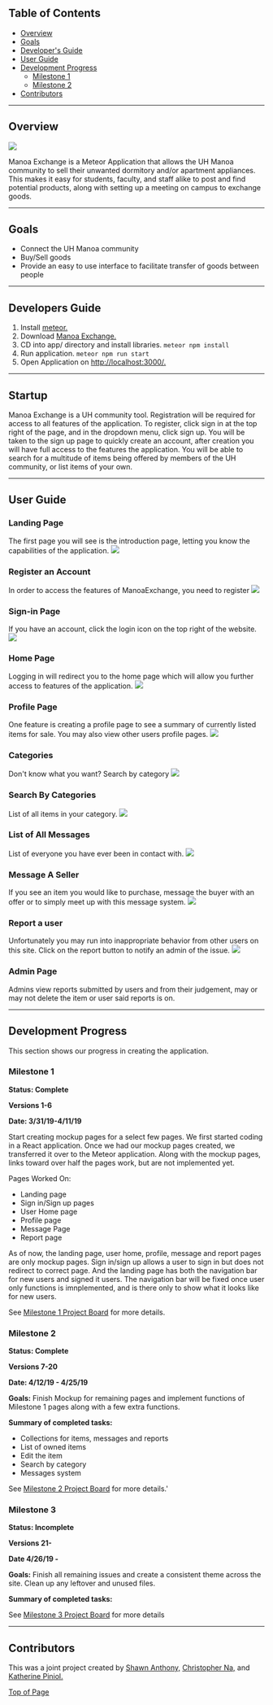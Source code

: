 ## Table of Contents
* [Overview](#overview)
* [Goals](#goals)
* [Developer's Guide](#developers-guide)
* [User Guide](#user-guide)
* [Development Progress](#development-progress)
  * [Milestone 1](#milestone-1)
  * [Milestone 2](#milestone-2)
* [Contributors](#contributors)

---

## Overview
<img src="images/home.PNG">

Manoa Exchange is a Meteor Application that allows the UH Manoa community to sell their unwanted dormitory and/or apartment appliances. This makes it easy for students, faculty, and staff alike to post and find potential products, along with setting up a meeting on campus to exchange goods. 

---

## Goals 

* Connect the UH Manoa community 
* Buy/Sell goods
* Provide an easy to use interface to facilitate transfer of goods between people

---

## Developers Guide 

1. Install [meteor.](https://www.meteor.com/install)
2. Download [Manoa Exchange.](https://github.com/manoaexchange/manoaexchange)
3. CD into app/ directory and install libraries.
`meteor npm install`
4. Run application.
`meteor npm run start`
5. Open Application on [http://localhost:3000/.](http://localhost:3000/)

---

## Startup

Manoa Exchange is a UH community tool.  Registration will be required for access to all features of the application.  To register, click sign in at the top right of the page, and in the dropdown menu, click sign up.  You will be taken to the sign up page to quickly create an account, after creation you will have full access to the features the application.  You will be able to search for a multitude of items being offered by members of the UH community, or list items of your own.

---

## User Guide

### Landing Page
The first page you will see is the introduction page, letting you know the capabilities of the application.
<img src="images/landing.PNG">

### Register an Account 
In order to access the features of ManoaExchange, you need to register
<img src="images/signup.PNG">

### Sign-in Page
If you have an account, click the login icon on the top right of the website.
<img src="images/signin.PNG">

### Home Page
Logging in will redirect you to the home page which will allow you further access to features of the application.
<img src="images/home2.PNG">

### Profile Page
One feature is creating a profile page to see a summary of currently listed items for sale. You may also view other users profile pages.
<img src="images/profile.PNG">

### Categories
Don't know what you want? Search by category
<img src="images/categories.PNG">

### Search By Categories
List of all items in your category.
<img src="images/categoriesList.PNG">

### List of All Messages
List of everyone you have ever been in contact with. 
<img src="images/allMessage.PNG">

### Message A Seller
If you see an item you would like to purchase, message the buyer with an offer or to simply meet up with this message system.
<img src="images/message.PNG">

### Report a user
Unfortunately you may run into inappropriate behavior from other users on this site. Click on the report button to notify an admin of the issue.
<img src="images/report.PNG">

### Admin Page
Admins view reports submitted by users and from their judgement, may or may not delete the item or user said reports is on. 

---

## Development Progress

This section shows our progress in creating the application. 

### Milestone 1

**Status: Complete**

**Versions 1-6**

**Date: 3/31/19-4/11/19**

Start creating mockup pages for a select few pages. We first started coding in a React application. Once we had our mockup pages created, we transferred it over to the Meteor application. Along with the mockup pages, links toward over half the pages work, but are not implemented yet. 

Pages Worked On:
* Landing page
* Sign in/Sign up pages
* User Home page
* Profile page
* Message Page
* Report page

As of now, the landing page, user home, profile, message and report pages are only mockup pages. Sign in/sign up allows a user to sign in but does not redirect to correct page. And the landing page has both the navigation bar for new users and signed it users. The navigation bar will be fixed once user only functions is imnplemented, and is there only to show what it looks like for new users. 

See [Milestone 1 Project Board](https://github.com/manoaexchange/manoaexchange/projects/1) for more details.

### Milestone 2

**Status: Complete**

**Versions 7-20**

**Date: 4/12/19 - 4/25/19**

**Goals:** Finish Mockup for remaining pages and implement functions of Milestone 1 pages along with a few extra functions. 

**Summary of completed tasks:** 
* Collections for items, messages and reports
* List of owned items 
* Edit the item
* Search by category 
* Messages system

See [Milestone 2 Project Board](https://github.com/manoaexchange/manoaexchange/projects/2) for more details.'

### Milestone 3

**Status: Incomplete**

**Versions 21-**

**Date 4/26/19 -**

**Goals:**
Finish all remaining issues and create a consistent theme across the site. Clean up any leftover and unused files.

**Summary of completed tasks:** 

See [Milestone 3 Project Board](https://github.com/manoaexchange/manoaexchange/projects/3)
for more details

---


## Contributors

This was a joint project created by [Shawn Anthony,](https://shawn-anthony.github.io/ "Shawn Anthony") [Christopher Na,](https://chrisn3.github.io/ "Christopher Na") and [Katherine Piniol.](https://piniolk.github.io/ "Katherine Piniol")

[Top of Page](#table-of-contents)
